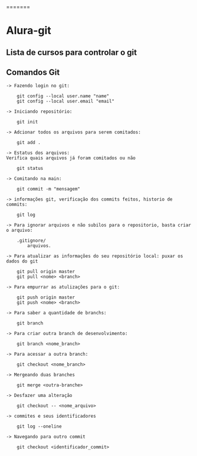 =======
# Alura-git

## Lista de cursos para controlar o git

## Comandos Git
    -> Fazendo login no git:
        
        git config --local user.name "name"
        git config --local user.email "email"

    -> Iniciando repositório:

        git init

    -> Adcionar todos os arquivos para serem comitados:

        git add .

    -> Estatus dos arquivos:
    Verifica quais arquivos já foram comitados ou não

        git status

    -> Comitando na main:

        git commit -m "mensagem"

    -> informações git, verificação dos commits feitos, historio de commits:

        git log

    -> Para ignorar arquivos e não subilos para o repositorio, basta criar o arquivo:

        .gitignore/
            arquivos.

    -> Para atualizar as informações do seu repositório local: puxar os dados do git

        git pull origin master
        git pull <nome> <branch>

    -> Para empurrar as atulizações para o git:

        git push origin master
        git push <nome> <branch>

    -> Para saber a quantidade de branchs:

        git branch

    -> Para criar outra branch de desenvolvimento:

        git branch <nome_branch>

    -> Para acessar a outra branch:

        git checkout <nome_branch>

    -> Mergeando duas branches

        git merge <outra-branche>

    -> Desfazer uma alteração

        git checkout -- <nome_arquivo>

    -> commites e seus identificadores

        git log --oneline

    -> Navegando para outro commit

        git checkout <identificador_commit>

